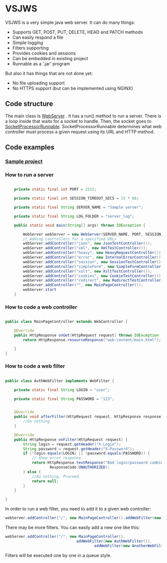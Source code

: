 # VSJWS
VSJWS is a very simple java web server. It can do many things:
* Supports GET, POST, PUT, DELETE, HEAD and PATCH methods
* Can easily respond a file
* Simple logging
* Filters supporting
* Provides cookies and sessions
* Can be embedded in existing project
* Runnable as a '.jar' program

But also it has things that are not done yet:
* No file uploading support
* No HTTPS support (but can be implemented using NGINX)


## Code structure

The main class is [WebServer](https://github.com/babobka/VSJWS/tree/master/src/main/java/ru/babobka/vsjws/webserver) . It has a run() method to run a server. There is a loop inside that waits for a socket to handle. Then, the socket goes to [SocketProcessorRunnable](https://github.com/babobka/VSJWS/blob/master/src/main/java/ru/babobka/vsjws/runnable/SocketProcessorRunnable.java).
SocketProcessorRunnable determines what web controller must process a given request using its URL and HTTP method.

## Code examples

### [Sample project](https://github.com/babobka/VSJWSSamples) 

### How to run a server

```java

	private static final int PORT = 2512;

	private static final int SESSION_TIMEOUT_SECS = 15 * 60;

	private static final String SERVER_NAME = "Sample server";

	private static final String LOG_FOLDER = "server_log";

	public static void main(String[] args) throws IOException {

		WebServer webServer = new WebServer(SERVER_NAME, PORT, SESSION_TIMEOUT_SECS, LOG_FOLDER);
		// Adding controllers for a specified URLs
		webServer.addController("json", new JsonTestController());
		webServer.addController("xml", new XmlTestController());
		webServer.addController("heavy", new HeavyRequestController());
		webServer.addController("error", new InternalErrorController());
		webServer.addController("session", new SessionTestController());
		webServer.addController("simpleForm", new SimpleFormController());
		webServer.addController("xslt", new XsltTestController());
		webServer.addController("cookies", new CookieTestController());
		webServer.addController("redirect", new RedirectTestController());
		webServer.addController("", new MainPageController());
		webServer.start
	}

```

### How to code a web controller

```java

public class MainPageController extends WebController {

	@Override
	public HttpResponse onGet(HttpRequest request) throws IOException  {
		return HttpResponse.resourceResponse("web-content/main.html");

	}
}
```

### How to code a web filter
```java

public class AuthWebFilter implements WebFilter {

	private static final String LOGIN = "user";

	private static final String PASSWORD = "123";


	@Override
	public void afterFilter(HttpRequest request, HttpResponse response) {		
		//Do nothing
	}

	@Override
	public HttpResponse onFilter(HttpRequest request) {
		String login = request.getHeader("X-Login");
		String password = request.getHeader("X-Password");		
		if (!login.equals(LOGIN) || !password.equals(PASSWORD)) {
			// Show error response
			return HttpResponse.textResponse("Bad login/password combination",
					ResponseCode.UNAUTHORIZED);
		} else {
			//Do nothing. Proceed.
			return null;
		}
	}

}
```

In order to run a web filter, you need to add it to a given web controller:
```java
webServer.addController("/", new MainPageController().addWebFilter(new AuthWebFilter()));
```
There may be more filters. You can easily add a new one like this:

```java
webServer.addController("/", new MainPageController().
								addWebFilter(new AuthWebFilter()).
										addWebFilter(new AnotherWebFilter()));
```
Filters will be executed one by one in a queue style.
